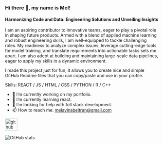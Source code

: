 ### Hi there 👋, my name is Mel!
#### Harmonizing Code and Data: Engineering Solutions and Unveiling Insights

I am an aspiring contributor to innovative teams, eager to play a pivotal role in shaping future products. Armed with a blend of applied machine learning and robust engineering skills, I am well-equipped to tackle challenging roles. My readiness to analyze complex issues, leverage cutting-edge tools for model training, and translate requirements into actionable tasks sets me apart. I am also adept at building and maintaining large-scale data pipelines, eager to apply my skills in a dynamic environment.

I made this project just for fun, it allows you to create nice and simple GitHub Readme files that you can copy/paste and use in your profile.

Skills: REACT / JS / HTML / CSS / PYTHON / R / C++

- 🔭 I’m currently working on my portfolio. 
- 🌱 I’m currently learning react. 
- 🤔 I’m looking for help with full stack development.  
- 📫 How to reach me: melavinabeltran@gmail.com 


[<img src='https://cdn.jsdelivr.net/npm/simple-icons@3.0.1/icons/github.svg' alt='github' height='40'>](https://github.com/mavina15)  

![GitHub stats](https://github-readme-stats.vercel.app/api?username=mavina15&show_icons=true)  


